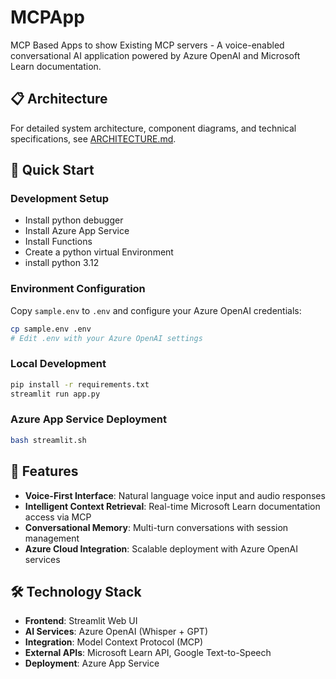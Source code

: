 # MCPApp

MCP Based Apps to show Existing MCP servers - A voice-enabled conversational AI application powered by Azure OpenAI and Microsoft Learn documentation.

## 📋 Architecture

For detailed system architecture, component diagrams, and technical specifications, see [ARCHITECTURE.md](ARCHITECTURE.md).

## 🚀 Quick Start

### Development Setup

- Install python debugger
- Install Azure App Service
- Install Functions
- Create a python virtual Environment
- install python 3.12

### Environment Configuration

Copy `sample.env` to `.env` and configure your Azure OpenAI credentials:

```bash
cp sample.env .env
# Edit .env with your Azure OpenAI settings
```

### Local Development

```bash
pip install -r requirements.txt
streamlit run app.py
```

### Azure App Service Deployment

```bash
bash streamlit.sh
```

## 🎯 Features

- **Voice-First Interface**: Natural language voice input and audio responses
- **Intelligent Context Retrieval**: Real-time Microsoft Learn documentation access via MCP
- **Conversational Memory**: Multi-turn conversations with session management
- **Azure Cloud Integration**: Scalable deployment with Azure OpenAI services

## 🛠 Technology Stack

- **Frontend**: Streamlit Web UI
- **AI Services**: Azure OpenAI (Whisper + GPT)
- **Integration**: Model Context Protocol (MCP)
- **External APIs**: Microsoft Learn API, Google Text-to-Speech
- **Deployment**: Azure App Service